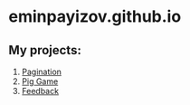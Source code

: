 # eminpayizov.github.io


## My projects:

1. [Pagination](/Pagination "Пагинация с функциями сортировки по столбцам, поиском по всему массиву данных, и затем сортировкой среди найденных")  
2. [Pig Game](/PIG%20Game "Простенькая игра с использованием JavaScript")
3. [Feedback](/Feedback.html)
